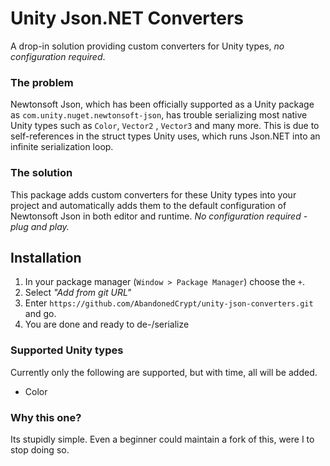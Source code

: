 # Unity Json.NET Converters

A drop-in solution providing custom converters for Unity types, *no configuration required*.

### The problem

Newtonsoft Json, which has been officially supported as a Unity package as  `com.unity.nuget.newtonsoft-json`, has trouble serializing most native Unity types such as `Color`, `Vector2` ,   `Vector3` and many more. This is due to self-references in the struct types Unity uses, which runs Json.NET into an infinite serialization loop.

### The solution

This package adds custom converters for these Unity types into your project and automatically adds them to the default configuration of Newtonsoft Json in both editor and runtime. *No configuration required - plug and play.*

## Installation

1. In your package manager (`Window > Package Manager`) choose the `+`.
2. Select *"Add from git URL"*
3. Enter `https://github.com/AbandonedCrypt/unity-json-converters.git` and go.
4. You are done and ready to de-/serialize

### Supported Unity types

Currently only the following are supported, but with time, all will be added.

- Color

### Why this one?

Its stupidly simple. Even a beginner could maintain a fork of this, were I to stop doing so.
